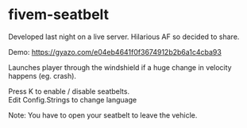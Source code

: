 # fivem-seatbelt
Developed last night on a live server. Hilarious AF so decided to share.  

Demo: https://gyazo.com/e04eb4641f0f3674912b2b6a1c4cba93

Launches player through the windshield if a huge change in velocity happens (eg. crash).  

Press K to enable / disable seatbelts.  
Edit Config.Strings to change language  

Note: You have to open your seatbelt to leave the vehicle.




